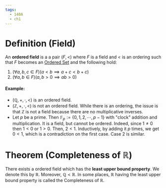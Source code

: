 ```yaml
---
tags:
  - 140A
  - ch1
---
```

# Definition (Field)

An **ordered field** is a a pair $(F, <)$ where $F$ is a field and $<$ is an ordering such that $F$ becomes an [Ordered Set](Ordered%20Sets.md) and the following hold:
1. $(\forall a,b,c \in F)(a < b \implies a + c < b + c)$
2. $(\forall a,b \in F)(a,b >0 \implies ab > 0)$ 
#### Example:
- $(\mathbb{Q}, +, \cdot, <)$ is an ordered field. 
- $(\mathbb{Z}, +, \cdot, <)$ is not an ordered field. While there is an ordering, the issue is that $\mathbb{Z}$ is not a field because there are no multiplicative inverses. 
- Let $p$ be a prime. Then $\mathbb{F}_{p} := \{0, 1, 2, \cdots, p - 1\}$ with "clock" addition and multiplication. It is a field, but cannot be ordered. Indeed, since $1 \neq 0$ then $1 <0$ or $1 > 0$. Then, $2 < 1$. Inductively, by adding it $p$ times, we get $0 < 1$, which is a contradiction on the first case. Case 2 is similar. 

# Theorem (Completeness of $\mathbb{R}$)
There exists a ordered field which has the **least upper bound property**. We denote this by $\mathbb{R}$. Moreover, $\mathbb{Q} < \mathbb{R}$. In some places, $\mathbb{R}$ having the least upper bound property is called the Completeness of $\mathbb{R}$. 